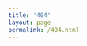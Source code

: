 ```yaml
---
title: '404'
layout: page
permalink: /404.html
---
```

<script type="text/javascript">
var posts =
{
{% for post in site.posts %} {% if post.thread %}
"{{ post.thread }}" : "{{ post.url }}",{% endif %}{% endfor %}
};

var path = location.pathname;
if(path.charAt(path.length - 1) == '/') path = path.substring(0, path.length - 1);
var name = path.substring(path.lastIndexOf('/') + 1);
var url = posts[name];
if (url)
{
	document.write("您访问的文章已经转移到新网址，正在为您转跳到 <a href=" + url + ">" + url + "</a>");
	location.href = url;
}
else
{
	document.write("文章或附件未找到，请转到 <a href='/categories'>分类</a> 或返回 <a href='/'>首页</a>。如有问题请联系 <a href='mailto:{{ site.email }}'>{{ site.email }}</a><iframe scrolling='no' frameborder='0' src='http://yibo.iyiyun.com/Home/Distribute/ad404/key' width='654' height='470' style='display:block;'></iframe>");
}
</script>
